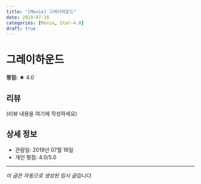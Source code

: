 ```yaml
---
title: "[Movie] 그레이하운드"
date: 2019-07-16
categories: [Movie, Star-4.0]
draft: true
---
```


# 그레이하운드

**평점:** ★ 4.0

## 리뷰

(리뷰 내용을 여기에 작성하세요)

## 상세 정보

- 관람일: 2019년 07월 16일
- 개인 평점: 4.0/5.0

---

*이 글은 자동으로 생성된 임시 글입니다.*
